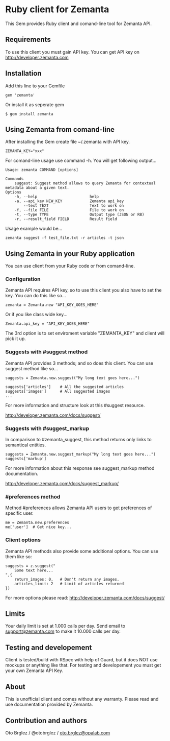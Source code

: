 # Ruby client for Zemanta

This Gem provides Ruby client and comand-line tool for Zemanta API.

## Requirements

To use this client you must gain API key.
You can get API key on http://developer.zemanta.com

## Installation

Add this line to your Gemfile
	
	gem 'zemanta'

Or install it as seperate gem

	$ gem install zemanta

## Using Zemanta from comand-line

After installing the Gem create file ~/.zemanta with API key.

	ZEMANTA_KEY="xxx"

For comand-line usage use command -h. You will get following output...

	Usage: zemanta COMMAND [options]

	Commands
		suggest: Suggest method allows to query Zemanta for contextual metadata about a given text.
	Options
	    -h, --help                       help
	    -a, --api_key NEW_KEY            Zemanta api_key
	        --text TEXT                  Text to work on
	    -f, --file FILE                  File to work on
	    -t, --type TYPE                  Output type (JSON or RB)
	    -r, --result_field FIELD         Result field

Usage example would be...

	zemanta suggest -f test_file.txt -r articles -t json

## Using Zemanta in your Ruby application

You can use client from your Ruby code or from comand-line.

### Configuration

Zemanta API requires API key, so to use this client you also have to set the key. You can do this like so...

	zemanta = Zemanta.new "API_KEY_GOES_HERE"

Or if you like class wide key...

	Zemanta.api_key = "API_KEY_GOES_HERE"

The 3rd option is to set enviroment variable "ZEMANTA_KEY" and client will pick it up.

### Suggests with #suggest method

Zemanta API provides 3 methods; and so does this client.
You can use suggest method like so...

	suggests = Zemanta.new.suggest("My long text goes here...")

	suggests['articles'] 	# All the suggested articles
	suggests['images'] 		# All suggested images
	...

For more information and structure look at this #suggest resource.

http://developer.zemanta.com/docs/suggest/

### Suggests with #suggest_markup

In comparison to #zemanta_suggest, this method returns only links to semantical entities.

	suggests = Zemanta.new.suggest_markup("My long text goes here...")
	suggests['markup']

For more information about this response see suggest_markup method documentation.

http://developer.zemanta.com/docs/suggest_markup/

### #preferences method

Method #preferences allows Zemanta API users to get preferences of specific user. 

	me = Zemanta.new.preferences
	me['user']	# Get nice key...

### Client options

Zemanta API methods also provide some additional options. You can use them like so:

	suggests = z.suggest("
		Some text here...
	",{
		return_images: 0,	# Don't return any images.
		articles_limit: 2 	# Limit of articles returned
	})

For more options please read:
http://developer.zemanta.com/docs/suggest/

## Limits

Your daily limit is set at 1.000 calls per day. Send email to support@zemanta.com to make it 10.000 calls per day.

## Testing and developement

Client is tested/build with RSpec with help of Guard, but it does NOT use mockups or anything like that. For testing and developement you must get your own Zemanta API Key.

## About

This is unofficial client and comes without any warranty. Please
read and use documentation provided by Zemanta.

## Contribution and authors

Oto Brglez / @otobrglez / <oto.brglez@opalab.com>